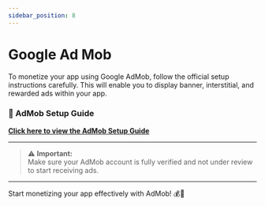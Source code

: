 ```yaml
---
sidebar_position: 8
---
```

# Google Ad Mob


To monetize your app using Google AdMob, follow the official setup instructions carefully. This will enable you to display banner, interstitial, and rewarded ads within your app.

### 📘 AdMob Setup Guide  
**[Click here to view the AdMob Setup Guide](https://wrteam-in.github.io/common_app_doc/GeneralSettings/advertisement/google-admob)**

---

> ⚠️ **Important:**  
Make sure your AdMob account is fully verified and not under review to start receiving ads.

---

Start monetizing your app effectively with AdMob! 💰📱

<!-- # 📢 How to Set Up Google AdMob  

This guide explains how to **integrate Google AdMob** for displaying ads in your application.  

---

## 🚫 **Disabling AdMob (Optional)**  

If you want to **disable Google AdMob**, follow these steps:  

1️⃣ Go to the **Admin Panel**.  
2️⃣ Navigate to **Settings > App Settings**.  
3️⃣ Locate the **Google AdMob** option.  
4️⃣ Toggle the option to **Disable** ads.  

✅ **AdMob will now be disabled in your app.**  

---

## 🛠️ **Step 1: Create an AdMob Account & App**  

1️⃣ Sign up or log in to **[Google AdMob](https://admob.google.com)**.  
2️⃣ Create a new **AdMob App** for **Android & iOS**.  
3️⃣ Generate the required **Ad Unit IDs** for:  
   - **Banner Ads** 📢  
   - **Interstitial Ads** 📺  

4️⃣ Copy the generated **Ad Unit IDs** for later use.  

---

## ⚙️ **Step 2: Configure AdMob in the Admin Panel**  

1️⃣ Open the **Admin Panel**.  
2️⃣ Navigate to **Settings > App Settings**.  
3️⃣ Paste the copied **Ad Unit IDs** into the respective fields.  
4️⃣ Click **Save** to apply changes.  

![admob](../../static/img/app/admob3.png)

✅ AdMob is now configured in the Admin Panel.  

---

## 📲 **Step 3: Add AdMob Ad ID in the App**  

### **For Android**  

1️⃣ Open your Flutter project.  
2️⃣ Go to:  **android/app/src/main/AndroidManifest.xml**          
3️⃣ Add the following **meta-data** inside the `<application>` tag:  
```xml
<meta-data
    android:name="com.google.android.gms.ads.APPLICATION_ID"
    android:value="YOUR_ANDROID_ADMOB_APP_ID"/>
```

4️⃣ Replace YOUR_ANDROID_ADMOB_APP_ID with your actual Android AdMob App ID.             

![admob](../../static/img/app/admob1.png)

---

### **For iOS**
1️⃣ Open your Flutter project.
2️⃣ Go to:
```swift
ios/Runner/Info.plist
```
3️⃣ Add the following **key-value pair** inside the `<dict>` tag:
```xml
<key>GADApplicationIdentifier</key>
<string>YOUR_IOS_ADMOB_APP_ID</string>
```
4️⃣ Replace YOUR_IOS_ADMOB_APP_ID with your actual iOS AdMob App ID.

![admob](../../static/img/app/admob2.png)

## 🔄 Step 4: Verify AdMob Integration

1️⃣ Run your app and test the ads visibility.         
2️⃣ If ads do not appear, check:                    

 - AdMob Account Verification ✅
 - App & Ad Unit ID Configuration 🔍
 - Google AdMob Policies 📜

---

🎉 **AdMob Setup is Now Complete!** 🚀 -->
